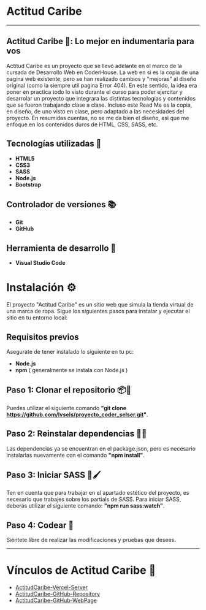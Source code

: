 # Actitud Caribe
---
## Actitud Caribe 🌴: Lo mejor en indumentaria para vos
Actitud Caribe es un proyecto que se llevó adelante en el marco de la cursada de Desarrollo Web en CoderHouse. La web en si es la copia de una pagina web existente, pero se han realizado cambios y "mejoras" al diseño original (como la siempre util pagina Error 404). 
En este sentido, la idea era poner en practica todo lo visto durante el curso para poder ejercitar y desarrolar un proyecto que integrara las distintas tecnologias y contenidos que se fueron trabajando clase a clase. Incluso este Read Me es la copia, en diseño, de uno visto en clase, pero adaptado a las necesidades del proyecto. En resumidas cuentas, no se me da bien el diseño, asi que me enfoque en los contenidos duros de HTML, CSS, SASS, etc.

## Tecnologías utilizadas 📖
- **HTML5**
- **CSS3**
- **SASS**
- **Node.js**
- **Bootstrap**

## Controlador de versiones 📚
- **Git**
- **GitHub**

## Herramienta de desarrollo 🔧
- **Visual Studio Code**

# Instalación ⚙️
El proyecto "Actitud Caribe" es un sitio web que simula la tienda virtual de una marca de ropa. Sigue los siguientes pasos para instalar y ejecutar el sitio en tu entorno local:

## Requisitos previos 
Asegurate de tener instalado lo siguiente en tu pc:
- **Node.js**
- **npm** ( generalmente se instala con Node.js )

## Paso 1: Clonar el repositorio 📦📂

Puedes utilizar el siguiente comando **"git clone https://github.com/Ivsels/proyecto_coder_selser.git"**.
## Paso 2: Reinstalar dependencias 🧩🔧

Las dependencias ya se encuentran en el package.json, pero es necesario instalarlas nuevamente con el comando **"npm install"**.
## Paso 3: Iniciar SASS 🎨🖌️

Ten en cuenta que para trabajar en el apartado estético del proyecto, es necesario que trabajes sobre los partials de SASS. Para iniciar SASS, deberás utilizar el siguiente comando: **"npm run sass:watch"**.
## Paso 4: Codear 🧠

Siéntete libre de realizar las modificaciones y pruebas que desees.

---

# Vínculos de Actitud Caribe 🌌
- [ActitudCaribe-Vercel-Server](https://proyecto-coder-selser.vercel.app/)
- [ActitudCaribe-GitHub-Repository](https://github.com/Ivsels/proyecto_coder_selser)
- [ActitudCaribe-GitHub-WebPage](https://ivsels.github.io/proyecto_coder_selser/)